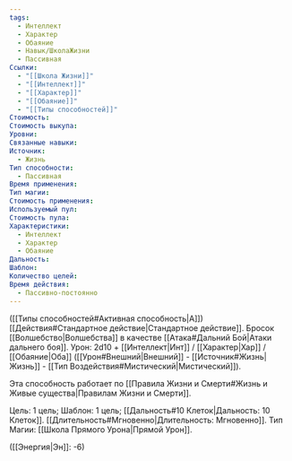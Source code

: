 ```yaml
---
tags:
  - Интеллект
  - Характер
  - Обаяние
  - Навык/ШколаЖизни
  - Пассивная
Ссылки:
  - "[[Школа Жизни]]"
  - "[[Интеллект]]"
  - "[[Характер]]"
  - "[[Обаяние]]"
  - "[[Типы способностей]]"
Стоимость: 
Стоимость выкупа: 
Уровни: 
Связанные навыки: 
Источник:
  - Жизнь
Тип способности:
  - Пассивная
Время применения: 
Тип магии: 
Стоимость применения: 
Используемый пул: 
Стоимость пула: 
Характеристики:
  - Интеллект
  - Характер
  - Обаяние
Дальность: 
Шаблон: 
Количество целей: 
Время действия:
  - Пассивно-постоянно
---
```

([[Типы способностей#Активная способность|А]]) [[Действия#Стандартное действие|Стандартное действие]]. Бросок [[Волшебство|Волшебства]] в качестве [[Атака#Дальний Бой|Атаки дальнего боя]]. Урон: 2d10 + [[Интеллект|Инт]] / [[Характер|Хар]] / [[Обаяние|Оба]] ([[Урон#Внешний|Внешний]] - [[Источник#Жизнь|Жизнь]] - [[Тип Воздействия#Мистический|Мистический]]). 

Эта способность работает по [[Правила Жизни и Смерти#Жизнь и Живые существа|Правилам Жизни и Смерти]].

Цель: 1 цель; Шаблон: 1 цель; [[Дальность#10 Клеток|Дальность: 10 Клеток]]. [[Длительность#Мгновенно|Длительность: Мгновенно]]. Тип Магии: [[Школа Прямого Урона|Прямой Урон]].

([[Энергия|Эн]]: -6)